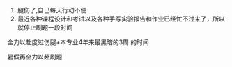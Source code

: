 1. 腿伤了,自己每天行动不便
2. 最近各种课程设计和考试以及各种手写实验报告和作业已经忙不过来了，所以就停止刷题一段时间

全力以赴度过伤腿+本专业4年来最黑暗的3周 的时间


暑假再全力以赴刷题